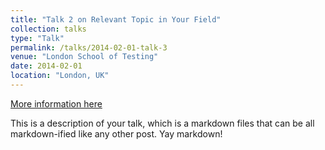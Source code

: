 ```yaml
---
title: "Talk 2 on Relevant Topic in Your Field"
collection: talks
type: "Talk"
permalink: /talks/2014-02-01-talk-3
venue: "London School of Testing"
date: 2014-02-01
location: "London, UK"
---
```


[More information here](http://example2.com)

This is a description of your talk, which is a markdown files that can be all markdown-ified like any other post. Yay markdown!
